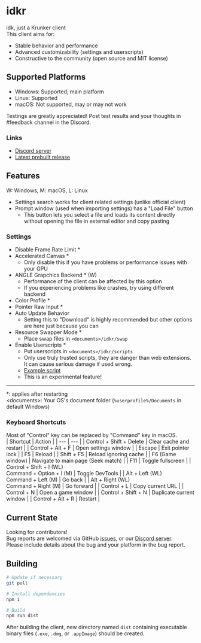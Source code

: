 # idkr
idk, just a Krunker client  
This client aims for:
- Stable behavior and performance
- Advanced customizability (settings and userscripts)
- Constructive to the community (open source and MIT license)

## Supported Platforms
- Windows: Supported, main platform
- Linux: Supported
- macOS: Not supported, may or may not work

Testings are greatly appreciated! Post test results and your thoughts in #feedback channel in the Discord.

### Links
- [Discord server](https://discord.gg/wEZbFFX)
- [Latest prebuilt release](https://github.com/Mixaz017/idkr/releases/latest)

## Features
W: Windows, M: macOS, L: Linux  

- Settings search works for client related settings (unlike official client)
- Prompt window (used when importing settings) has a "Load File" button
	- This button lets you select a file and loads its content directly without opening the file in external editor and copy pasting

### Settings
- Disable Frame Rate Limit *
- Accelerated Canvas *
	- Only disable this if you have problems or performance issues with your GPU
- ANGLE Grapchics Backend * (W)
	- Performance of the client can be affected by this option
	- If you experiencing problems like crashes, try using different backend
- Color Profile *
- Pointer Raw Input *
- Auto Update Behavior
	- Setting this to "Download" is highly recommended but other options are here just because you can
- Resource Swapper Mode *
	- Place swap files in `<documents>/idkr/swap`
- Enable Userscripts *
	- Put userscripts in `<documents>/idkr/scripts`
	- Only use truly trusted scripts, they are danger than web extensions. It can cause serious damage if used wrong.
	- [Example script](https://gist.github.com/Mixaz017/5956c4c6ac9db7858f7b720aea260c71)
	- This is an experimental feature!
___
*: applies after restarting  
\<documents>: Your OS's document folder (`%userprofile%/Documents` in default Windows)
### Keyboard Shortcuts
Most of "Control" key can be replaced by "Command" key in macOS.  
| Shortcut | Action |
| --- | --- |
| Control + Shift + Delete | Clear cache and restart |
| Control + Alt + F | Open settings window |
| Escape | Exit pointer lock |
| F5 | Reload |
| Shift + F5 | Reload ignoring cache |
| F6 (Game window) | Navigate to main page (Seek match) |
| F11 | Toggle fullscreen |
| Control + Shift + I (WL)<br>Command + Option + I (M) | Toggle DevTools |
| Alt + Left (WL)<br>Command + Left (M) | Go back |
| Alt + Right (WL)<br>Command + Right (M) | Go forward |
| Control + L | Copy current URL |
| Control + N | Open a game window |
| Control + Shift + N | Duplicate current window |
| Control + Alt + R | Restart |

## Current State
Looking for contributors!  
Bug reports are welcomed via GitHub [issues](https://github.com/Mixaz017/idkr/issues), or our [Discord server](https://discord.gg/wEZbFFX).  
Please include details about the bug and your platform in the bug report.

## Building
```sh
# Update if necessary
git pull

# Install dependencies
npm i

# Build
npm run dist
```
After building the client, new directory named `dist` containing executable binary files (`.exe`, `.dmg`, or `.appImage`) should be created.